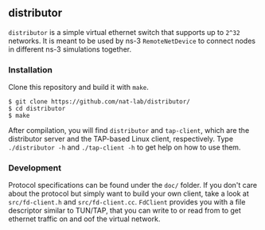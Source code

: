distributor
---

`distributor` is a simple virtual ethernet switch that supports up to `2^32` networks. It is meant to be used by ns-3 `RemoteNetDevice` to connect nodes in different ns-3 simulations together. 

### Installation

Clone this repository and build it with `make`. 

```
$ git clone https://github.com/nat-lab/distributor/
$ cd distributor
$ make
```

After compilation, you will find `distributor` and `tap-client`, which are the distributor server and the TAP-based Linux client, respectively. Type `./distributor -h` and `./tap-client -h` to get help on how to use them.

### Development

Protocol specifications can be found under the `doc/` folder. If you don't care about the protocol but simply want to build your own client, take a look at `src/fd-client.h` and `src/fd-client.cc`. `FdClient` provides you with a file descriptor similar to TUN/TAP, that you can write to or read from to get ethernet traffic on and oof the virtual network.
